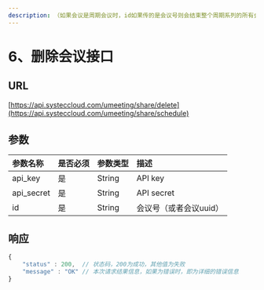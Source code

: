```yaml
---
description: （如果会议是周期会议时，id如果传的是会议号则会结束整个周期系列的所有会议，如果传的是周期会议的中某个会议的uuid，则只会结束对应的会议记录）
---
```


# 6、删除会议接口

## URL

[https://api.systeccloud.com/umeeting/share/delete](https://api.systeccloud.com/umeeting/share/schedule)

## 参数

| 参数名称 | 是否必须 | 参数类型 | 描述 |
| :--- | :--- | :--- | :--- |
| api\_key | 是 | String | API key |
| api\_secret | 是 | String | API secret |
| id | 是 | String | 会议号（或者会议uuid） |

## 响应

```javascript
{
    "status" : 200,  // 状态码，200为成功，其他值为失败
    "message" : "OK" // 本次请求结果信息，如果为错误时，即为详细的错误信息
}
```

